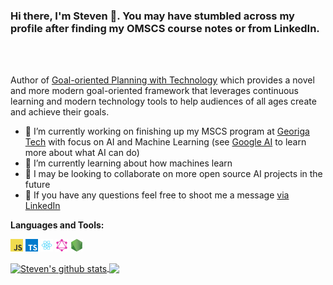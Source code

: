### Hi there, I'm Steven 👋. You may have stumbled across my profile after finding my OMSCS course notes or from LinkedIn.

<br />
<br />

Author of [Goal-oriented Planning with Technology](https://www.udemy.com/course/goal-oriented-framework/) which provides a novel and more modern goal-oriented framework that leverages continuous learning and modern technology tools to help audiences of all ages create and achieve their goals.

- 🔭 I’m currently working on finishing up my MSCS program at [Georiga Tech](https://omscs.gatech.edu/) with focus on AI and Machine Learning (see [Google AI](https://ai.google/) to learn more about what AI can do)
- 🌱 I’m currently learning about how machines learn
- 👯 I may be looking to collaborate on more open source AI projects in the future
- 💬 If you have any questions feel free to shoot me a message [via LinkedIn](https://www.linkedin.com/in/stevenxchung/)

**Languages and Tools:**

<code><img height="20" src="https://raw.githubusercontent.com/github/explore/80688e429a7d4ef2fca1e82350fe8e3517d3494d/topics/javascript/javascript.png"></code>
<code><img height="20" src="https://raw.githubusercontent.com/github/explore/80688e429a7d4ef2fca1e82350fe8e3517d3494d/topics/typescript/typescript.png"></code>
<code><img height="20" src="https://raw.githubusercontent.com/github/explore/80688e429a7d4ef2fca1e82350fe8e3517d3494d/topics/react/react.png"></code>
<code><img height="20" src="https://raw.githubusercontent.com/github/explore/5c058a388828bb5fde0bcafd4bc867b5bb3f26f3/topics/graphql/graphql.png"></code>
<code><img height="20" src="https://raw.githubusercontent.com/github/explore/80688e429a7d4ef2fca1e82350fe8e3517d3494d/topics/nodejs/nodejs.png"></code>

<!--- 
  if you have forked this to use on your profile, 
  Change the `github-readme-stats.anuraghazra1.vercel.app` to `github-readme-stats.vercel.app` 
--->

<!-- Change the `github-readme-stats.anuraghazra1.vercel.app` to `github-readme-stats.vercel.app`  -->

<a href="https://github.com/stevenxchung/github-readme-stats">
  <img align="center" src="https://github-readme-stats.vercel.app/api?username=stevenxchung&show_icons=true&include_all_commits=true&theme=material-palenight" alt="Steven's github stats" />
</a>
<a href="https://github.com/stevenxchung/github-readme-stats">
  <img align="center" src="https://github-readme-stats.vercel.app/api/top-langs/?username=stevenxchung&layout=compact&theme=material-palenight" />
</a>

